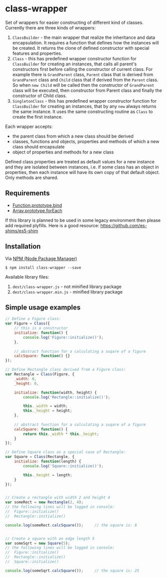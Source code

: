 # class-wrapper

Set of wrappers for easier constructing of different kind of classes. Currently there are three kinds of wrappers:

1. `ClassBuilder` - the main wrapper that realize the inheritance and data encapsulation. It requires a function that defines how the instances will be created. It returns the clone of defined constructor with special features and properties.
1. `Class` - this has predefined wrapper constructor function for `ClassBuilder` for creating an instances, that calls all parent's constructors first before calling the constructor of current class. For example there is `GrandParent` class, `Parent` class that is derived from `GrandParent` class and `Child` class that if derived from the `Parent` class. So when `new Child` will be called then the constructor of `GrandParent` class will be executed, then constructor from Parent class and finally the constructor of Child class.
1. `SingletonClass` - this has predefined wrapper constructor function for `ClassBuilder` for creating an instances, that by any `new` always returns the same instance. It uses the same constructing routine as `Class` to create the first instance.

Each wrapper accepts:
* the parent class from which a new class should be derived
* classes, functions and objects, properties and methods of which a new class should encapsulate
* object of properties and methods for a new class

Defined class properties are treated as default values for a new instance and they are isolated between instances, i.e. if some class has an object in properties, then each instance will have its own copy of that default object. Only methods are shared.


## Requirements
* [Function.prototype.bind](http://caniuse.com/#feat=es5)
* [Array.prototype.forEach](http://caniuse.com/#feat=es5)

If this library is planned to be used in some legacy environment then please add required plyfills. Here is a good resource: https://github.com/es-shims/es5-shim


## Installation
Via [NPM (Node Package Manager)](https://github.com/npm/npm)
```
$ npm install class-wrapper --save
```

Available library files:

1. `dest/class-wrapper.js` - not minified library package
1. `dest/class-wrapper.min.js` - minified library package


## Simple usage examples

```js
// Define a Figure class:
var Figure = Class({
	// this is a constructor
	initialize: function() {
		console.log('Figure::initialize()');
	},
	
	// abstract function for a calculating a suqare of a figure
	calcSquare: function() {}
});

// Define Rectangle class derived from a Figure class:
var Rectangle = Class(Figure, {
	_width: 0,
	_height: 0,

	initialize: function(width, height) {
		console.log('Rectangle::initialize()');

		this._width = width;
		this._height = height;
	},
	
	// abstract function for a calculating a suqare of a figure
	calcSquare: function() {
		return this._width * this._height;
	}
});

// Define Square class as a special case of Rectangle:
var Square = Class(Rectangle, {
	initialize: function(length) {
		console.log('Square::initialize()');

		this._height = length;
	}
});


// Create a rectangle with width 2 and height 4
var someRect = new Rectangle(2, 4);
// the following lines will be logged in console:
//	Figure::initialize()
//	Rectangle::initialize()

console.log(someRect.calcSquare());		// the square is: 8


// Create a square with an edge length 5
var someSqrt = new Square(5);
// the following lines will be logged in console:
//	Figure::initialize()
//	Rectangle::initialize()
//	Square::initialize()

console.log(someSqrt.calcSquare());		// the square is: 25
```


